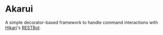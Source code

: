 # Akarui

A simple decorator-based framework to handle command interactions with [Hikari](https://github.com/hikari-py/hikari)'s [RESTBot](https://docs.hikari-py.dev/en/latest/reference/hikari/impl/rest_bot/#hikari.impl.rest_bot.RESTBot).